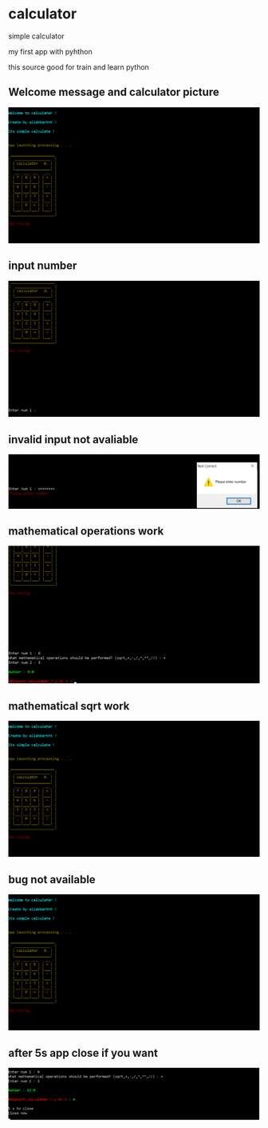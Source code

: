 # calculator

simple calculator

my first app with pyhthon

this source good for train and learn python


## Welcome message and calculator picture
![Welcome message and calculate picture](/images/first.png)
## input number
![input number](/images/input1.png)
## invalid input not avaliable
![invalid input not avaliable](/images/num-error.png)
## mathematical operations work
![mathematical operations work](/images/plus-work.png)
## mathematical sqrt work
![mathematical sqrt work](/images/first.png)
## bug not available
![bug not available](/images/first.png)
## after 5s app close if you want
![after 5s app close if you want](/images/end.png)
